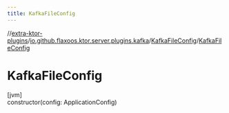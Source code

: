 ```yaml
---
title: KafkaFileConfig
---
```


//[extra-ktor-plugins](../../../index.md)/[io.github.flaxoos.ktor.server.plugins.kafka](../index.md)/[KafkaFileConfig](index.md)/[KafkaFileConfig](-kafka-file-config.md)

# KafkaFileConfig

[jvm]\
constructor(config: ApplicationConfig)




